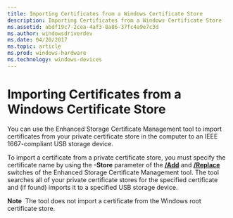 ```yaml
---
title: Importing Certificates from a Windows Certificate Store
description: Importing Certificates from a Windows Certificate Store
ms.assetid: abdf19c7-2cea-4af3-8a86-37fc4a9e7c3d
ms.author: windowsdriverdev
ms.date: 04/20/2017
ms.topic: article
ms.prod: windows-hardware
ms.technology: windows-devices
---
```


# Importing Certificates from a Windows Certificate Store


You can use the Enhanced Storage Certificate Management tool to import certificates from your private certificate store in the computer to an IEEE 1667-compliant USB storage device.

To import a certificate from a private certificate store, you must specify the certificate name by using the **-Store** parameter of the [**/Add**](enhstor-add-switch.md) and [**/Replace**](-replace-switch.md) switches of the Enhanced Storage Certificate Management tool. The tool searches all of your private certificate stores for the specified certificate and (if found) imports it to a specified USB storage device.

**Note**  The tool does not import a certificate from the Windows root certificate store.

 

 

 





